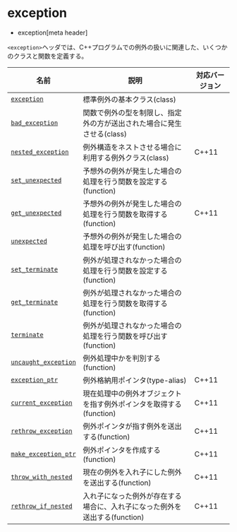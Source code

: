 # exception
* exception[meta header]

`<exception>`ヘッダでは、C++プログラムでの例外の扱いに関連した、いくつかのクラスと関数を定義する。


| 名前 | 説明 | 対応バージョン |
|-------------------------------------------------|-----------------------------------------------|-------|
| [`exception`](exception/exception.md)         | 標準例外の基本クラス(class) | |
| [`bad_exception`](exception/bad_exception.md) | 関数で例外の型を制限し、指定外の方が送出された場合に発生させる(class) | |
| [`nested_exception`](exception/nested_exception.md) | 例外構造をネストさせる場合に利用する例外クラス(class) | C++11 |
| [`set_unexpected`](exception/set_unexpected.md) | 予想外の例外が発生した場合の処理を行う関数を設定する(function) | |
| [`get_unexpected`](exception/get_unexpected.md) | 予想外の例外が発生した場合の処理を行う関数を取得する(function) | C++11 |
| [`unexpected`](exception/unexpected.md) | 予想外の例外が発生した場合の処理を呼び出す(function) | |
| [`set_terminate`](exception/set_terminate.md) | 例外が処理されなかった場合の処理を行う関数を設定する(function) | |
| [`get_terminate`](exception/get_terminate.md) | 例外が処理されなかった場合の処理を行う関数を取得する(function) | | C++11 |
| [`terminate`](exception/terminate.md) | 例外が処理されなかった場合の処理を行う関数を呼び出す(function) | |
| [`uncaught_exception`](exception/uncaught_exception.md) | 例外処理中かを判別する(function) | |
| [`exception_ptr`](exception/exception_ptr.md) | 例外格納用ポインタ(type-alias) | C++11 |
| [`current_exception`](exception/current_exception.md) | 現在処理中の例外オブジェクトを指す例外ポインタを取得する(function) | C++11 |
| [`rethrow_exception`](exception/rethrow_exception.md) | 例外ポインタが指す例外を送出する(function) | C++11 |
| [`make_exception_ptr`](exception/make_exception_ptr.md) | 例外ポインタを作成する(function) | C++11 |
| [`throw_with_nested`](exception/throw_with_nested.md) | 現在の例外を入れ子にした例外を送出する(function) | C++11 |
| [`rethrow_if_nested`](exception/rethrow_if_nested.md) | 入れ子になった例外が存在する場合に、入れ子になった例外を送出する(function) | C++11 |


